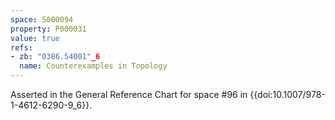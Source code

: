 ```yaml
---
space: S000094
property: P000031
value: true
refs:
- zb: "0386.54001"_6
  name: Counterexamples in Topology
---
```


Asserted in the General Reference Chart for space #96 in
{{doi:10.1007/978-1-4612-6290-9_6}}.
